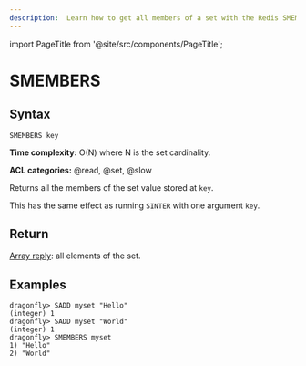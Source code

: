 ```yaml
---
description:  Learn how to get all members of a set with the Redis SMEMBERS command.
---
```


import PageTitle from '@site/src/components/PageTitle';

# SMEMBERS

<PageTitle title="Redis SMEMBERS Command (Documentation) | Dragonfly" />

## Syntax

    SMEMBERS key

**Time complexity:** O(N) where N is the set cardinality.

**ACL categories:** @read, @set, @slow

Returns all the members of the set value stored at `key`.

This has the same effect as running `SINTER` with one argument `key`.

## Return

[Array reply](https://redis.io/docs/latest/develop/reference/protocol-spec/#arrays): all elements of the set.

## Examples

```shell
dragonfly> SADD myset "Hello"
(integer) 1
dragonfly> SADD myset "World"
(integer) 1
dragonfly> SMEMBERS myset
1) "Hello"
2) "World"
```
